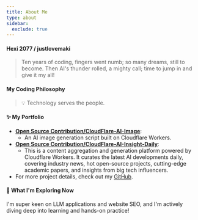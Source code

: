 ```yaml
---
title: About Me
type: about
sidebar:
  exclude: true
---
```

#### Hexi 2077 / justlovemaki

> Ten years of coding, fingers went numb; so many dreams, still to become.
> Then AI's thunder rolled, a mighty call; time to jump in and give it my all!

#### My Coding Philosophy

> 💡 Technology serves the people.

#### ✨ My Portfolio

*   **[Open Source Contribution/CloudFlare-AI-Image](https://github.com/justlovemaki/CloudFlare-AI-Image)**:
    *   An AI image generation script built on Cloudflare Workers.
*   **[Open Source Contribution/CloudFlare-AI-Insight-Daily](https://github.com/justlovemaki/CloudFlare-AI-Insight-Daily)**:
    *   This is a content aggregation and generation platform powered by Cloudflare Workers. It curates the latest AI developments daily, covering industry news, hot open-source projects, cutting-edge academic papers, and insights from big tech influencers.
*   For more project details, check out my [GitHub](https://github.com/justlovemaki).

#### 🌱 What I'm Exploring Now

I'm super keen on LLM applications and website SEO, and I'm actively diving deep into learning and hands-on practice!